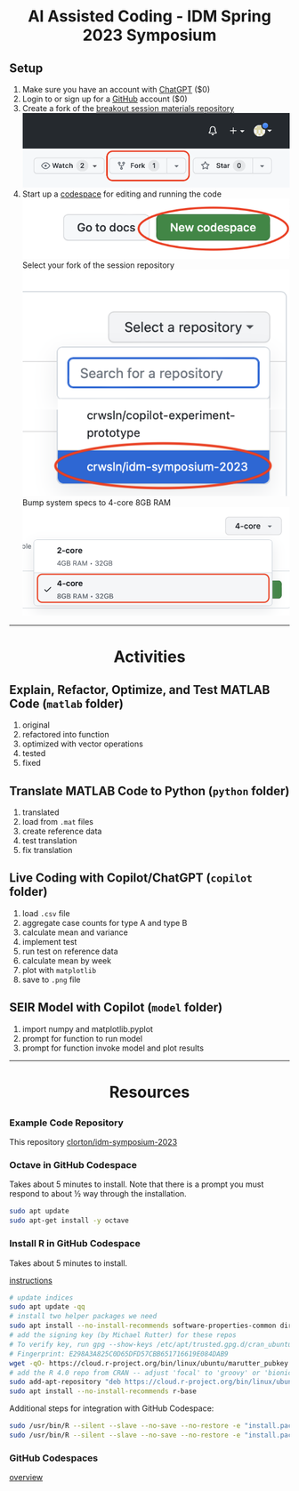 # <p style="text-align: center;">AI Assisted Coding - IDM Spring 2023 Symposium</p>

## Setup

1) Make sure you have an account with [ChatGPT](https://openai.com/product/chatgpt) ($0)
2) Login to or sign up for a [GitHub](https://github.com) account ($0)
3) Create a fork of the [breakout session materials repository](https://github.com/clorton/idm-symposium-2023)<br>![fork](/media/fork.png)
4) Start up a [codespace](https://github.com/codespaces) for editing and running the code<br>![codespace](/media/codespace.png)<br>Select your fork of the session repository<br>![repository](/media/repository.png)<br>Bump system specs to 4-core 8GB RAM<br>![machine](/media/machine.png)

-----

# <p style="text-align: center;">Activities</p>

## Explain, Refactor, Optimize, and Test MATLAB Code (`matlab` folder)

1. original
2. refactored into function
3. optimized with vector operations
4. tested
5. fixed

## Translate MATLAB Code to Python (`python` folder)

1. translated
2. load from `.mat` files
3. create reference data
4. test translation
5. fix translation

## Live Coding with Copilot/ChatGPT (`copilot` folder)

1. load `.csv` file
2. aggregate case counts for type A and type B
3. calculate mean and variance
4. implement test
5. run test on reference data
6. calculate mean by week
7. plot with `matplotlib`
8. save to `.png` file

## SEIR Model with Copilot (`model` folder)

1. import numpy and matplotlib.pyplot
2. prompt for function to run model
3. prompt for function invoke model and plot results

-----

# <p style="text-align: center;">Resources</p>

### Example Code Repository

This repository [clorton/idm-symposium-2023](https://github.com/clorton/idm-symposium-2023)

### Octave in GitHub Codespace

Takes about 5 minutes to install. Note that there is a prompt you must respond to about ½ way through the installation.

```bash
sudo apt update
sudo apt-get install -y octave
```

### Install R in GitHub Codespace

Takes about 5 minutes to install.

[instructions](https://cran.rstudio.com/bin/linux/ubuntu)

```bash
# update indices
sudo apt update -qq
# install two helper packages we need
sudo apt install --no-install-recommends software-properties-common dirmngr
# add the signing key (by Michael Rutter) for these repos
# To verify key, run gpg --show-keys /etc/apt/trusted.gpg.d/cran_ubuntu_key.asc 
# Fingerprint: E298A3A825C0D65DFD57CBB651716619E084DAB9
wget -qO- https://cloud.r-project.org/bin/linux/ubuntu/marutter_pubkey.asc | sudo tee -a /etc/apt/trusted.gpg.d/cran_ubuntu_key.asc
# add the R 4.0 repo from CRAN -- adjust 'focal' to 'groovy' or 'bionic' as needed
sudo add-apt-repository "deb https://cloud.r-project.org/bin/linux/ubuntu $(lsb_release -cs)-cran40/"
sudo apt install --no-install-recommends r-base
```

Additional steps for integration with GitHub Codespace:

```bash
sudo /usr/bin/R --silent --slave --no-save --no-restore -e "install.packages('languageserver', repos='https://cloud.r-project.org/')"
sudo /usr/bin/R --silent --slave --no-save --no-restore -e "install.packages('jsonlite')"
```

### GitHub Codespaces

[overview](https://docs.github.com/en/codespaces/overview)
